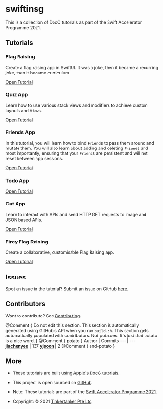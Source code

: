 # swiftinsg
This is a collection of DocC tutorials as part of the Swift Accelerator Programme 2021.

## Tutorials
### Flag Raising

Create a flag raising app in SwiftUI. It was a joke, then it became a recurring joke, then it became curriculum.

[Open Tutorial](../../tutorials/flag-raising)

### Quiz App
Learn how to use various stack views and modifiers to achieve custom layouts and `View`s.

[Open Tutorial](../../tutorials/quiz-app)


### Friends App
In this tutorial, you will learn how to bind `Friend`s to pass them around and mutate them. You will also learn about adding and deleting `Friend`s and most importantly, ensuring that your `Friend`s are persistent and will not reset between app sessions.

[Open Tutorial](../../tutorials/friends)

### Todo App
[Open Tutorial](../../tutorials/todo)

### Cat App
Learn to interact with APIs and send HTTP GET requests to image and JSON based APIs.

[Open Tutorial](../../tutorials/cat-app)

### Firey Flag Raising
Create a collaborative, customisable Flag Raising app.

[Open Tutorial](../../tutorials/firey-flag-raising)

## Issues
Spot an issue in the tutorial? Submit an issue on GitHub [here](https://github.com/swiftinsg/Swift-Tutorials/issues/).

## Contributors
Want to contribute? See [Contributing](contributing).

@Comment { 
    Do not edit this section.
    This section is automatically generated using GitHub's API when you run `build.sh`. 
    This section gets automatically populated with contributors. Not potatoes. It's just that potato is a nice word. 
}
@Comment {
    potato
}
Author | Commits
--- | ---
**[jiachenyee](https://github.com/jiachenyee)** | 137
**[yjsoon](https://github.com/yjsoon)** | 2
@Comment {
    end-potato
}

## More
- These tutorials are built using [Apple's DocC tutorials](https://developer.apple.com/documentation/docc/tutorial-syntax).
- This project is open sourced on [GitHub](https://github.com/tinkercademy/Swift-Tutorials).

- Note: These tutorials are part of the [Swift Accelerator Programme 2021](https://swiftinsg.org).
- Copyright: © 2021 [Tinkertanker Pte Ltd](https://tinkertanker.com).
